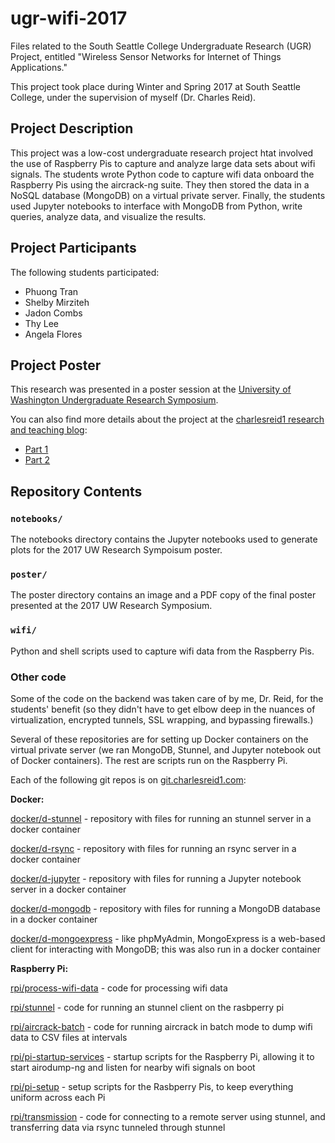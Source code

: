 # ugr-wifi-2017

Files related to the South Seattle College Undergraduate Research (UGR) Project, entitled "Wireless Sensor Networks for Internet of Things Applications."

This project took place during Winter and Spring 2017 at South Seattle College, under the supervision of myself (Dr. Charles Reid). 

## Project Description

This project was a low-cost undergraduate research project htat involved the use of Raspberry Pis to capture and analyze
large data sets about wifi signals. The students wrote Python code to capture wifi data onboard the Raspberry Pis using the 
aircrack-ng suite. They then stored the data in a NoSQL database (MongoDB) on a virtual private server. Finally, the students
used Jupyter notebooks to interface with MongoDB from Python, write queries, analyze data, and visualize the results.

## Project Participants

The following students participated:
* Phuong Tran
* Shelby Mirziteh
* Jadon Combs
* Thy Lee
* Angela Flores

## Project Poster

This research was presented in a poster session at the 
[University of Washington Undergraduate Research Symposium](http://www.washington.edu/undergradresearch/symposium/).

You can also find more details about the project at the [charlesreid1 research and teaching blog](https://charlesreid1.github.io):
* [Part 1](http://charlesreid1.github.io/undergraduate-research-project-wireless-sensor-networks-for-internet-of-things-applications-part-1-the-project.html)
* [Part 2](http://charlesreid1.github.io/undergraduate-research-project-wireless-sensor-networks-for-internet-of-things-applications-part-2-the-technologies.html)

## Repository Contents

### `notebooks/`

The notebooks directory contains the Jupyter notebooks used to generate plots for the 2017 UW Research Sympoisum poster.

### `poster/`

The poster directory contains an image and a PDF copy of the final poster presented at the 2017 UW Research Symposium.

### `wifi/`

Python and shell scripts used to capture wifi data from the Raspberry Pis.

### Other code

Some of the code on the backend was taken care of by me, Dr. Reid, for the students' benefit 
(so they didn't have to get elbow deep in the nuances of virtualization, encrypted tunnels, 
 SSL wrapping, and bypassing firewalls.)

Several of these repositories are for setting up Docker containers on the virtual private server
(we ran MongoDB, Stunnel, and Jupyter notebook out of Docker containers). The rest are scripts 
run on the Raspberry Pi.

Each of the following git repos is on [git.charlesreid1.com](https://git.charlesreid1.com/explore):

**Docker:**

[docker/d-stunnel](https://charlesreid1.com:3000/docker/d-stunnel) - repository with files for running an stunnel server in a docker container

[docker/d-rsync](https://charlesreid1.com:3000/docker/d-rsync) - repository with files for running an rsync server in a docker container

[docker/d-jupyter](https://charlesreid1.com:3000/docker/d-jupyter) - repository with files for running a Jupyter notebook server in a docker container 

[docker/d-mongodb](https://charlesreid1.com:3000/docker/d-mongodb) - repository with files for running a MongoDB database in a docker container

[docker/d-mongoexpress](https://charlesreid1.com:3000/docker/d-mongoexpress) - like phpMyAdmin, MongoExpress is a web-based client for interacting with MongoDB; this was also run in a docker container 

**Raspberry Pi:**

[rpi/process-wifi-data](https://charlesreid1.com:3000/rpi/pi-process-wifi-data) - code for processing wifi data

[rpi/stunnel](https://charlesreid1.com:3000/rpi/pi-stunnel) - code for running an stunnel client on the rasbperry pi

[rpi/aircrack-batch](https://charlesreid1.com:3000/rpi/pi-aircrack-batch) - code for running aircrack in batch mode to dump wifi data to CSV files at intervals

[rpi/pi-startup-services](https://charlesreid1.com:3000/rpi/pi-startup-services) - startup scripts for the Raspberry Pi, allowing it to start airodump-ng and listen for nearby wifi signals on boot

[rpi/pi-setup](https://charlesreid1.com:3000/rpi/pi-setup) - setup scripts for the Rasbperry Pis, to keep everything uniform across each Pi

[rpi/transmission](https://charlesreid1.com:3000/rpi/pi-transmission) - code for connecting to a remote server using stunnel, and transferring data via rsync tunneled through stunnel
